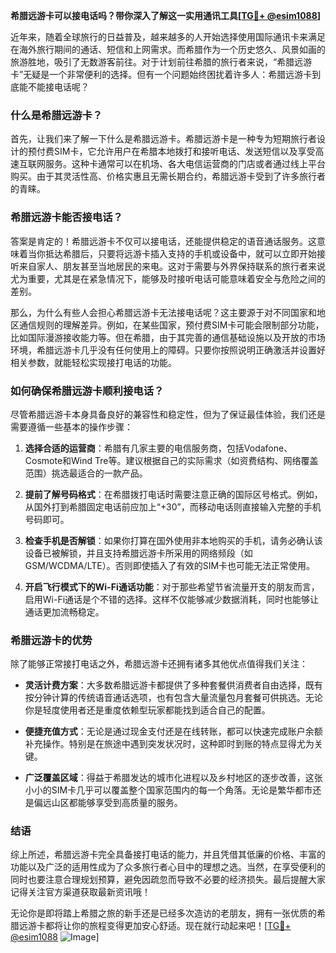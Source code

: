 **希腊远游卡可以接电话吗？带你深入了解这一实用通讯工具[[TG💪+ @esim1088](https://t.me/s/esim1088)]**

近年来，随着全球旅行的日益普及，越来越多的人开始选择使用国际通讯卡来满足在海外旅行期间的通话、短信和上网需求。而希腊作为一个历史悠久、风景如画的旅游胜地，吸引了无数游客前往。对于计划前往希腊的旅行者来说，“希腊远游卡”无疑是一个非常便利的选择。但有一个问题始终困扰着许多人：希腊远游卡到底能不能接电话呢？

### 什么是希腊远游卡？

首先，让我们来了解一下什么是希腊远游卡。希腊远游卡是一种专为短期旅行者设计的预付费SIM卡，它允许用户在希腊本地拨打和接听电话、发送短信以及享受高速互联网服务。这种卡通常可以在机场、各大电信运营商的门店或者通过线上平台购买。由于其灵活性高、价格实惠且无需长期合约，希腊远游卡受到了许多旅行者的青睐。

### 希腊远游卡能否接电话？

答案是肯定的！希腊远游卡不仅可以接电话，还能提供稳定的语音通话服务。这意味着当你抵达希腊后，只要将远游卡插入支持的手机或设备中，就可以立即开始接听来自家人、朋友甚至当地居民的来电。这对于需要与外界保持联系的旅行者来说尤为重要，尤其是在紧急情况下，能够及时接听电话可能意味着安全与危险之间的差别。

那么，为什么有些人会担心希腊远游卡无法接电话呢？这主要源于对不同国家和地区通信规则的理解差异。例如，在某些国家，预付费SIM卡可能会限制部分功能，比如国际漫游接收能力等。但在希腊，由于其完善的通信基础设施以及开放的市场环境，希腊远游卡几乎没有任何使用上的障碍。只要你按照说明正确激活并设置好相关参数，就能轻松实现接打电话的功能。

### 如何确保希腊远游卡顺利接电话？

尽管希腊远游卡本身具备良好的兼容性和稳定性，但为了保证最佳体验，我们还是需要遵循一些基本的操作步骤：

1. **选择合适的运营商**：希腊有几家主要的电信服务商，包括Vodafone、Cosmote和Wind Tre等。建议根据自己的实际需求（如资费结构、网络覆盖范围）挑选最适合的一款产品。
   
2. **提前了解号码格式**：在希腊拨打电话时需要注意正确的国际区号格式。例如，从国外打到希腊固定电话前应加上“+30”，而移动电话则直接输入完整的手机号码即可。

3. **检查手机是否解锁**：如果你打算在国外使用非本地购买的手机，请务必确认该设备已被解锁，并且支持希腊远游卡所采用的网络频段（如GSM/WCDMA/LTE）。否则即使插入了有效的SIM卡也可能无法正常使用。

4. **开启飞行模式下的Wi-Fi通话功能**：对于那些希望节省流量开支的朋友而言，启用Wi-Fi通话是个不错的选择。这样不仅能够减少数据消耗，同时也能够让通话更加流畅稳定。

### 希腊远游卡的优势

除了能够正常接打电话之外，希腊远游卡还拥有诸多其他优点值得我们关注：

- **灵活计费方案**：大多数希腊远游卡都提供了多种套餐供消费者自由选择，既有按分钟计算的传统语音通话选项，也有包含大量流量包月套餐可供挑选。无论你是轻度使用者还是重度依赖型玩家都能找到适合自己的配置。

- **便捷充值方式**：无论是通过现金支付还是在线转账，都可以快速完成账户余额补充操作。特别是在旅途中遇到突发状况时，这种即时到账的特点显得尤为关键。

- **广泛覆盖区域**：得益于希腊发达的城市化进程以及乡村地区的逐步改善，这张小小的SIM卡几乎可以覆盖整个国家范围内的每一个角落。无论是繁华都市还是偏远山区都能够享受到高质量的服务。

### 结语

综上所述，希腊远游卡完全具备接打电话的能力，并且凭借其低廉的价格、丰富的功能以及广泛的适用性成为了众多旅行者心目中的理想之选。当然，在享受便利的同时也要注意合理规划预算，避免因疏忽而导致不必要的经济损失。最后提醒大家记得关注官方渠道获取最新资讯哦！

无论你是即将踏上希腊之旅的新手还是已经多次造访的老朋友，拥有一张优质的希腊远游卡都将让你的旅程变得更加安心舒适。现在就行动起来吧！[[TG💪+ @esim1088](https://t.me/s/esim1088) ![Image](https://i.postimg.cc/4NQfJmqS/Snipaste-2025-05-13-00-14-12.png)]